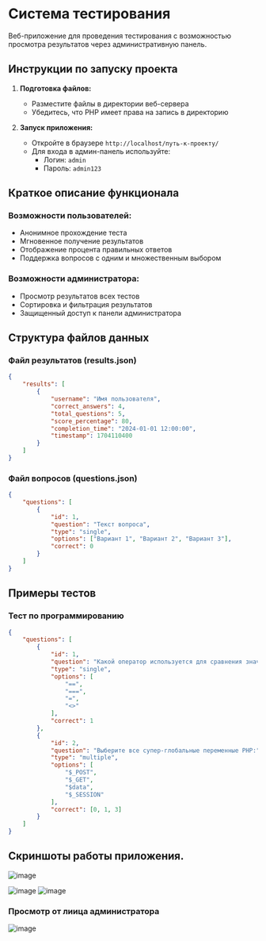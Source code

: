 # Система тестирования

Веб-приложение для проведения тестирования с возможностью просмотра результатов через административную панель.

## Инструкции по запуску проекта

1. **Подготовка файлов:**
   - Разместите файлы в директории веб-сервера
   - Убедитесь, что PHP имеет права на запись в директорию

2. **Запуск приложения:**
   - Откройте в браузере `http://localhost/путь-к-проекту/`
   - Для входа в админ-панель используйте:
     - Логин: `admin`
     - Пароль: `admin123`

## Краткое описание функционала

### Возможности пользователей:
- Анонимное прохождение теста
- Мгновенное получение результатов
- Отображение процента правильных ответов
- Поддержка вопросов с одним и множественным выбором

### Возможности администратора:
- Просмотр результатов всех тестов
- Сортировка и фильтрация результатов
- Защищенный доступ к панели администратора

## Структура файлов данных

### Файл результатов (results.json)
```json
{
    "results": [
        {
            "username": "Имя пользователя",
            "correct_answers": 4,
            "total_questions": 5,
            "score_percentage": 80,
            "completion_time": "2024-01-01 12:00:00",
            "timestamp": 1704110400
        }
    ]
}
```

### Файл вопросов (questions.json)
```json
{
    "questions": [
        {
            "id": 1,
            "question": "Текст вопроса",
            "type": "single",
            "options": ["Вариант 1", "Вариант 2", "Вариант 3"],
            "correct": 0
        }
    ]
}
```

## Примеры тестов

### Тест по программированию
```json
{
    "questions": [
        {
            "id": 1,
            "question": "Какой оператор используется для сравнения значений в PHP?",
            "type": "single",
            "options": [
                "==",
                "===",
                "=",
                "<>"
            ],
            "correct": 1
        },
        {
            "id": 2,
            "question": "Выберите все супер-глобальные переменные PHP:",
            "type": "multiple",
            "options": [
                "$_POST",
                "$_GET",
                "$data",
                "$_SESSION"
            ],
            "correct": [0, 1, 3]
        }
    ]
}
```
## Скриншоты работы приложения.
![image](https://github.com/user-attachments/assets/3df6d169-22a7-40fa-9632-c05601125f69)

![image](https://github.com/user-attachments/assets/2a682497-0ca2-44a1-b8fc-4ea59c5847f8)
![image](https://github.com/user-attachments/assets/e0085486-eed7-4d41-aa51-3a31afe0876d)
### Просмотр от лиица администратора 
![image](https://github.com/user-attachments/assets/a74630e7-89b1-4162-be40-952421411b8b)

